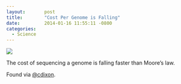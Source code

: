 ```yaml
---
layout:       post
title:        "Cost Per Genome is Falling"
date:         2014-01-16 11:55:11 -0800
categories:
  - Science
---
```


  ![](/attachments/b1810dfdbb94476d4f74d67caedbcf50/image.png)  

 The cost of sequencing a genome is falling faster than Moore’s law. 

 Found via  [@cdixon](https://twitter.com/cdixon/status/423647795716038658). 
